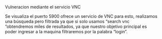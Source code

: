 Vulneracion mediante el servicio VNC


Se visualiza el puerto 5900 ofrece un servicio de VNC para esto, realizamos una búsqueda pero filtrada ya que si solo usamos “search vnc ”obtendremos miles de resultados, ya que nuestro objetivo principal es poder ingresar a la maquina filtraremos por la palabra “login”.
